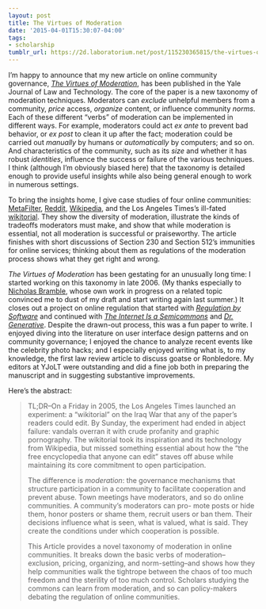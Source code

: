 ```yaml
---
layout: post
title: The Virtues of Moderation
date: '2015-04-01T15:30:07-04:00'
tags:
- scholarship
tumblr_url: https://2d.laboratorium.net/post/115230365815/the-virtues-of-moderation
---
```

I’m happy to announce that my new article on online community governance, [_The Virtues of Moderation_](http://james.grimmelmann.net/files/articles/virtues-of-moderation.pdf), has been published in the Yale Journal of Law and Technology. The core of the paper is a new taxonomy of moderation techniques. Moderators can _exclude_ unhelpful members from a community, _price_ access, _organize_ content, or influence community _norms_. Each of these different “verbs” of moderation can be implemented in different ways. For example, moderators could act _ex ante_ to prevent bad behavior, or _ex post_ to clean it up after the fact; moderation could be carried out _manually_ by humans or _automatically_ by computers; and so on. And characteristics of the community, such as its _size_ and whether it has robust _identities_, influence the success or failure of the various techniques. I think (although I’m obviously biased here) that the taxonomy is detailed enough to provide useful insights while also being general enough to work in numerous settings.

To bring the insights home, I give case studies of four online communities: [MetaFilter](http://www.metafilter.com), [Reddit](https://www.reddit.com), [Wikipedia](http://en.wikipedia.org/wiki/Main_Page), and the Los Angeles Times’s ill-fated [wikitorial](http://en.wikipedia.org/wiki/Wikitorial). They show the diversity of moderation, illustrate the kinds of tradeoffs moderators must make, and show that while moderation is essential, not all moderation is successful or praiseworthy. The article finishes with short discussions of Section 230 and Section 512’s immunities for online services; thinking about them as regulations of the moderation process shows what they get right and wrong.

_The Virtues of Moderation_ has been gestating for an unusually long time: I started working on this taxonomy in late 2006. (My thanks especially to [Nicholas Bramble](https://twitter.com/nbramble), whose own work in progress on a related topic convinced me to dust of my draft and start writing again last summer.) It closes out a project on online regulation that started with [_Regulation by Software_](http://james.grimmelmann.net/files/articles/virtues-of-moderation.pdf) and continued with [_The Internet Is a Semicommons_](http://james.grimmelmann.net/files/articles/semicommons.pdf) and [_Dr. Generative_](http://james.grimmelmann.net/files/articles/dr-generative.pdf). Despite the drawn-out process, this was a fun paper to write. I enjoyed diving into the literature on user interface design patterns and on community governance; I enjoyed the chance to analyze recent events like the celebrity photo hacks; and I especially enjoyed writing what is, to my knowledge, the first law review article to discuss goatse or Ronbledore. My editors at YJoLT were outstanding and did a fine job both in preparing the manuscript and in suggesting substantive improvements.

Here’s the abstract:

> TL;DR–On a Friday in 2005, the Los Angeles Times launched an experiment: a “wikitorial” on the Iraq War that any of the paper’s readers could edit. By Sunday, the experiment had ended in abject failure: vandals overran it with crude profanity and graphic pornography. The wikitorial took its inspiration and its technology from Wikipedia, but missed something essential about how the “the free encyclopedia that anyone can edit” staves off abuse while maintaining its core commitment to open participation.
> 
> The difference is _moderation_: the governance mechanisms that structure participation in a community to facilitate cooperation and prevent abuse. Town meetings have moderators, and so do online communities. A community’s moderators can pro- mote posts or hide them, honor posters or shame them, recruit users or ban them. Their decisions influence what is seen, what is valued, what is said. They create the conditions under which cooperation is possible.
> 
> This Article provides a novel taxonomy of moderation in online communities. It breaks down the basic verbs of moderation–exclusion, pricing, organizing, and norm-setting–and shows how they help communities walk the tightrope between the chaos of too much freedom and the sterility of too much control. Scholars studying the commons can learn from moderation, and so can policy-makers debating the regulation of online communities.

